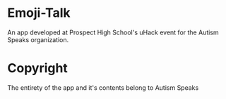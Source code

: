 # Emoji-Talk
An app developed at Prospect High School's uHack event for the Autism Speaks organization.

# Copyright
The entirety of the app and it's contents belong to Autism Speaks
